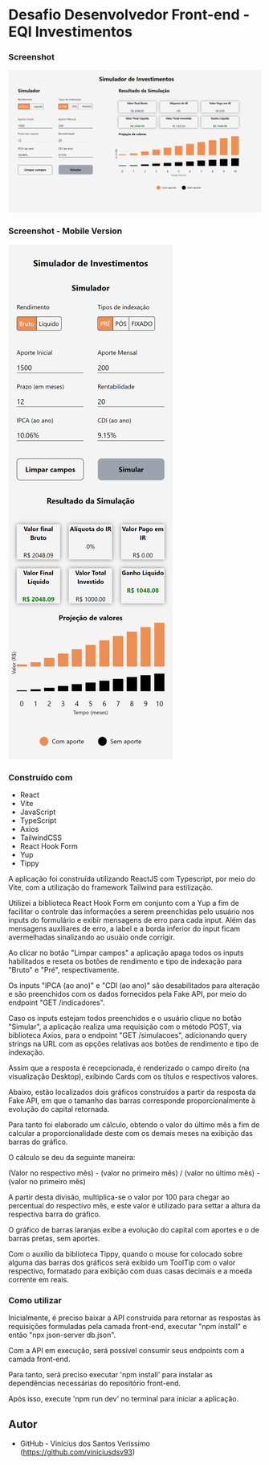 # Desafio Desenvolvedor Front-end - EQI Investimentos

### Screenshot

![](./screenshot.png)

### Screenshot - Mobile Version

![](./screenshot-mobile.png)

### Construído com

-   React
-   Vite
-   JavaScript
-   TypeScript
-   Axios
-   TailwindCSS
-   React Hook Form
-   Yup
-   Tippy

A aplicação foi construída utilizando ReactJS com Typescript, por meio do Vite, com a
utilização do framework Tailwind para estilização.

Utilizei a biblioteca React Hook Form em conjunto com a Yup a fim de facilitar o controle
das informações a serem preenchidas pelo usuário nos inputs do formulário e exibir
mensagens de erro para cada input. Além das mensagens auxiliares de erro, a label e a
borda inferior do input ficam avermelhadas sinalizando ao usuáio onde corrigir.

Ao clicar no botão "Limpar campos" a aplicação apaga todos os inputs habilitados e reseta
os botões de rendimento e tipo de indexação para "Bruto" e "Pré", respectivamente.

Os inputs "IPCA (ao ano)" e "CDI (ao ano)" são desabilitados para alteração e são
preenchidos com os dados fornecidos pela Fake API, por meio do endpoint "GET
/indicadores".

Caso os inputs estejam todos preenchidos e o usuário clique no botão "Simular", a
aplicação realiza uma requisição com o método POST, via biblioteca Axios, para o endpoint
"GET /simulacoes", adicionando query strings na URL com as opções relativas aos botões de
rendimento e tipo de indexação.

Assim que a resposta é recepcionada, é renderizado o campo direito (na visualização
Desktop), exibindo Cards com os títulos e respectivos valores.

Abaixo, estão localizados dois gráficos construídos a partir da resposta da Fake API, em
que o tamanho das barras corresponde proporcionalmente à evolução do capital retornada.

Para tanto foi elaborado um cálculo, obtendo o valor do último mês a fim de calcular a
proporcionalidade deste com os demais meses na exibição das barras do gráfico.

O cálculo se deu da seguinte maneira:

(Valor no respectivo mês) - (valor no primeiro mês) / (valor no último mês) - (valor no
primeiro mês)

A partir desta divisão, multiplica-se o valor por 100 para chegar ao percentual do
respectivo mês, e este valor é utilizado para settar a altura da respectiva barra do
gráfico.

O gráfico de barras laranjas exibe a evolução do capital com aportes e o de barras pretas,
sem aportes.

Com o auxílio da biblioteca Tippy, quando o mouse for colocado sobre alguma das barras dos
gráficos será exibido um ToolTip com o valor respectivo, formatado para exibição com duas
casas decimais e a moeda corrente em reais.

### Como utilizar

Inicialmente, é preciso baixar a API construída para retornar as respostas às requisições
formuladas pela camada front-end, executar "npm install" e então "npx json-server
db.json".

Com a API em execução, será possível consumir seus endpoints com a camada front-end.

Para tanto, será preciso executar 'npm install' para instalar as dependências necessárias
do repositório front-end.

Após isso, execute 'npm run dev' no terminal para iniciar a aplicação.

## Autor

-   GitHub - Vinícius dos Santos Verissimo (https://github.com/viniciusdsv93)
